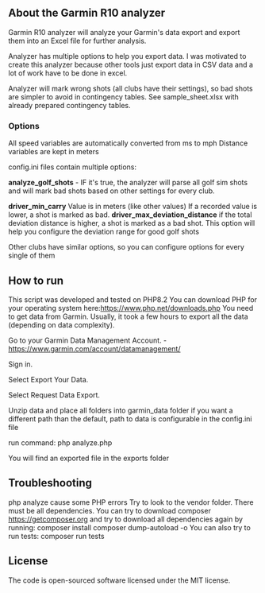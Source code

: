 ## About the Garmin R10 analyzer
Garmin R10 analyzer will analyze your Garmin's data export and export them into an Excel file for further analysis.

Analyzer has multiple options to help you export data. I was motivated to create this analyzer because other tools just export data in CSV data and a lot of work have to be done in excel.

Analyzer will mark wrong shots (all clubs have their settings), so bad shots are simpler to avoid in contingency tables. See sample_sheet.xlsx with already prepared contingency tables.

### Options
All speed variables are automatically converted from ms to mph
Distance variables are kept in meters

config.ini files contain multiple options:

**analyze_golf_shots** - IF it's true, the analyzer will parse all golf sim shots and will mark bad shots based on other settings for every club.

**driver_min_carry** Value is in meters (like other values) If a recorded value is lower, a shot is marked as bad.
**driver_max_deviation_distance** if the total deviation distance is higher, a shot is marked as a bad shot. This option will help you configure the deviation range for good golf shots

Other clubs have similar options, so you can configure options for every single of them

## How to run
This script was developed and tested on PHP8.2 You can download PHP for your operating system here:https://www.php.net/downloads.php
You need to get data from Garmin. Usually, it took a few hours to export all the data (depending on data complexity).

Go to your Garmin Data Management Account. - https://www.garmin.com/account/datamanagement/

Sign in.

Select Export Your Data.

Select Request Data Export.

Unzip data and place all folders into garmin_data folder if you want a different path than the default, path to data is configurable in the config.ini file

run command: php analyze.php

You will find an exported file in the exports folder

## Troubleshooting
php analyze cause some PHP errors Try to look to the vendor folder. There must be all dependencies. You can try to download composer https://getcomposer.org and try to download all dependencies again by running:
composer install composer dump-autoload -o
You can also try to run tests: composer run tests

## License
The code is open-sourced software licensed under the MIT license.
